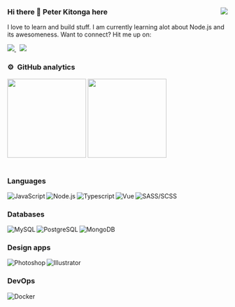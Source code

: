 ### Hi there 👋 Peter Kitonga here <img align="right" src="https://komarev.com/ghpvc/?username=peterkitonga&label=PROFILE+VIEWS&color=brightgreen&style=flat-square"/>


I love to learn and build stuff. I am currently learning alot about Node.js and its awesomeness. Want to connect? Hit me up on:

<div>
  <a href="https://www.linkedin.com/in/kitongangugi/">
    <img src="https://img.shields.io/badge/Linkedin-0A66C2?logo=linkedin&style=for-the-badge&logoColor=white" />
  </a>&nbsp;
  <a href="https://join.skype.com/invite/MKKnU6CbSVXG/">
    <img src="https://img.shields.io/badge/Skype-00AFF0?logo=skype&style=for-the-badge&logoColor=white" />
  </a>
</div>

### ⚙️ &nbsp;GitHub analytics

<div>
  <img height="180em" src="https://github-readme-stats-eight-theta.vercel.app/api?username=peterkitonga&show_icons=true&include_all_commits=true&count_private=true&hide_border=true&theme=dark"/>
  <img height="180em" src="https://github-readme-stats-eight-theta.vercel.app/api/top-langs/?username=peterkitonga&layout=compact&langs_count=8&hide_border=true&theme=dark"/>
</div>&nbsp;

### Languages

<div>
  <img align="left" alt="JavaScript" src="https://img.shields.io/badge/Javascript-F7DF1E?logo=javascript&style=for-the-badge&logoColor=black" />
  <img align="left" alt="Node.js" src="https://img.shields.io/badge/Node.js-339933?logo=node-dot-js&style=for-the-badge&logoColor=white" />
  <img align="left" alt="Typescript" src="https://img.shields.io/badge/Typescript-3178C6?logo=typescript&style=for-the-badge&logoColor=white" />
  <img align="left" alt="Vue" src="https://img.shields.io/badge/Vue.JS-4FC08D?logo=vue-dot-js&style=for-the-badge&logoColor=white" />
  <img align="left" alt="SASS/SCSS" src="https://img.shields.io/badge/Sass-CC6699?logo=sass&style=for-the-badge&logoColor=white" />
</div>&nbsp;

### Databases

<div>
  <img align="left" alt="MySQL" src="https://img.shields.io/badge/MySQL-00000F?logo=mysql&style=for-the-badge&logoColor=white" />
  <img align="left" alt="PostgreSQL" src="https://img.shields.io/badge/PostgreSQL-316192?logo=postgresql&style=for-the-badge&logoColor=white" />
  <img align="left" alt="MongoDB" src="https://img.shields.io/badge/MongoDB-4EA94B?logo=mongodb&style=for-the-badge&logoColor=white" />
</div>&nbsp;

### Design apps

<div>
  <img align="left" alt="Photoshop" src="https://img.shields.io/badge/Photoshop-31A8FF?logo=adobe-photoshop&style=for-the-badge&logoColor=white" />
  <img align="left" alt="Illustrator" src="https://img.shields.io/badge/Illustrator-FF9A00?logo=adobe-illustrator&style=for-the-badge&logoColor=white" />
</div>&nbsp;

### DevOps

<div>
  <img align="left" alt="Docker" src="https://img.shields.io/badge/Docker-2496ED?logo=docker&style=for-the-badge&logoColor=white" />
</div>&nbsp;
